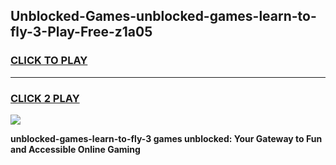 
## Unblocked-Games-unblocked-games-learn-to-fly-3-Play-Free-z1a05
<h3>
<a href="https://premium76.site?title=unblocked-games-learn-to-fly-3&ref=18A">CLICK TO PLAY</a></h3>
<hr>

<h3>
<a href="https://premium76.site?title=unblocked-games-learn-to-fly-3&ref=18A">CLICK 2 PLAY</a>
  
</h3>

<a href="https://premium76.site?title=unblocked-games-learn-to-fly-3&ref=18A"><img src="https://clearcache.store/games.png"></a>


**unblocked-games-learn-to-fly-3 games unblocked: Your Gateway to Fun and Accessible Online Gaming**
